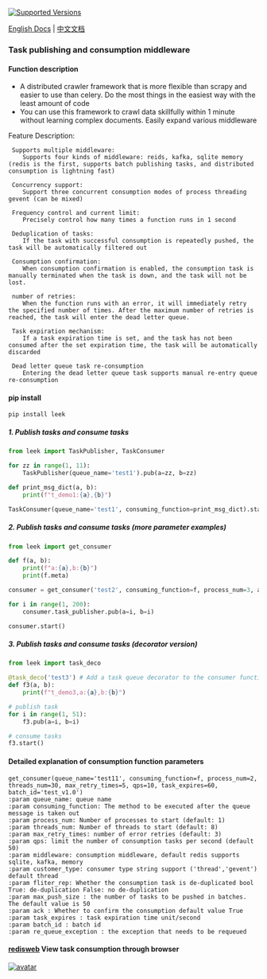 [![Supported Versions](https://img.shields.io/pypi/pyversions/leek.svg)](https://pypi.org/project/leek)

[English Docs](https://github.com/abo123456789/leek/blob/leek/README_EN.md)  | [中文文档](https://github.com/abo123456789/leek)  
### Task publishing and consumption middleware
#### Function description
* A distributed crawler framework that is more flexible than scrapy and easier to use than celery. Do the most things in the easiest way with the least amount of code
* You can use this framework to crawl data skillfully within 1 minute without learning complex documents. Easily expand various middleware
             
Feature Description:
 
     Supports multiple middleware:
        Supports four kinds of middleware: reids, kafka, sqlite memory (redis is the first, supports batch publishing tasks, and distributed consumption is lightning fast)
        
     Concurrency support:
        Support three concurrent consumption modes of process threading gevent (can be mixed)
     
     Frequency control and current limit:
        Precisely control how many times a function runs in 1 second
     
     Deduplication of tasks:
        If the task with successful consumption is repeatedly pushed, the task will be automatically filtered out
     
     Consumption confirmation:
        When consumption confirmation is enabled, the consumption task is manually terminated when the task is down, and the task will not be lost.
     
     number of retries:
        When the function runs with an error, it will immediately retry the specified number of times. After the maximum number of retries is reached, the task will enter the dead letter queue.
     
     Task expiration mechanism:
        If a task expiration time is set, and the task has not been consumed after the set expiration time, the task will be automatically discarded
     
     Dead letter queue task re-consumption
        Entering the dead letter queue task supports manual re-entry queue re-consumption
     
#### pip install
```shell
pip install leek
````

##### 1. Publish tasks and consume tasks
````python
from leek import TaskPublisher, TaskConsumer

for zz in range(1, 11):
    TaskPublisher(queue_name='test1').pub(a=zz, b=zz)

def print_msg_dict(a, b):
    print(f"t_demo1:{a},{b}")

TaskConsumer(queue_name='test1', consuming_function=print_msg_dict).start()
````

##### 2. Publish tasks and consume tasks (more parameter examples)
````python
from leek import get_consumer

def f(a, b):
    print(f"a:{a},b:{b}")
    print(f.meta)

consumer = get_consumer('test2', consuming_function=f, process_num=3, ack=True, task_expires=10, batch_id='2021042401')

for i in range(1, 200):
    consumer.task_publisher.pub(a=i, b=i)

consumer.start()
````
##### 3. Publish tasks and consume tasks (decorator version)
````python
from leek import task_deco

@task_deco('test3') # Add a task queue decorator to the consumer function
def f3(a, b):
    print(f"t_demo3,a:{a},b:{b}")

# publish task
for i in range(1, 51):
    f3.pub(a=i, b=i)

# consume tasks
f3.start()
````

#### Detailed explanation of consumption function parameters
````
get_consumer(queue_name='test11', consuming_function=f, process_num=2, threads_num=30, max_retry_times=5, qps=10, task_expires=60, batch_id='test_v1.0')
:param queue_name: queue name
:param consuming_function: The method to be executed after the queue message is taken out
:param process_num: Number of processes to start (default: 1)
:param threads_num: Number of threads to start (default: 8)
:param max_retry_times: number of error retries (default: 3)
:param qps: limit the number of consumption tasks per second (default 50)
:param middleware: consumption middleware, default redis supports sqlite, kafka, memory
:param customer_type: consumer type string support ('thread','gevent') default thread
:param fliter_rep: Whether the consumption task is de-duplicated bool True: de-duplication False: no de-duplication
:param max_push_size : the number of tasks to be pushed in batches. The default value is 50
:param ack : Whether to confirm the consumption default value True
:param task_expires : task expiration time unit/second
:param batch_id : batch id
:param re_queue_exception : the exception that needs to be requeued
````

#### [redisweb](https://github.com/abo123456789/redisweb) View task consumption through browser
[![avatar](https://camo.githubusercontent.com/46204ab1c85e52dec751a715ebc08daf6fb63f0ca1dd1e3fc77ee42b68a67145/68747470733a2f2f73312e617831782e636f6d2f323032302f30372f30372f5541494846652e6a7067)](https://github.com/abo123456789/redisweb)